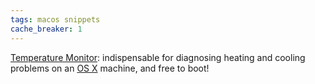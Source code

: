 ```yaml
---
tags: macos snippets
cache_breaker: 1
---
```


[Temperature Monitor](/wiki/Temperature_Monitor): indispensable for diagnosing heating and cooling problems on an [OS X](/wiki/OS_X) machine, and free to boot!

